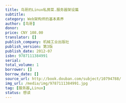 ```yaml
---
title: 鸟哥的Linux私房菜.服务器架设篇
subtitle: 
category: Web架构师的基本素养
author: [鸟哥]
donor: 
price: CNY 108.00
translator: []
publish_company: 机械工业出版社
publish_version: 第3版
publish_date: 2012-07
isbn: 9787111384991
serial: 
total_volume: 1
borrower: []
borrow_date: []
source_url: http://book.douban.com/subject/10794788/
img_url: /media/img/9787111384991.jpg
tag: [服务器,Linux]
status: 想读
---
```

